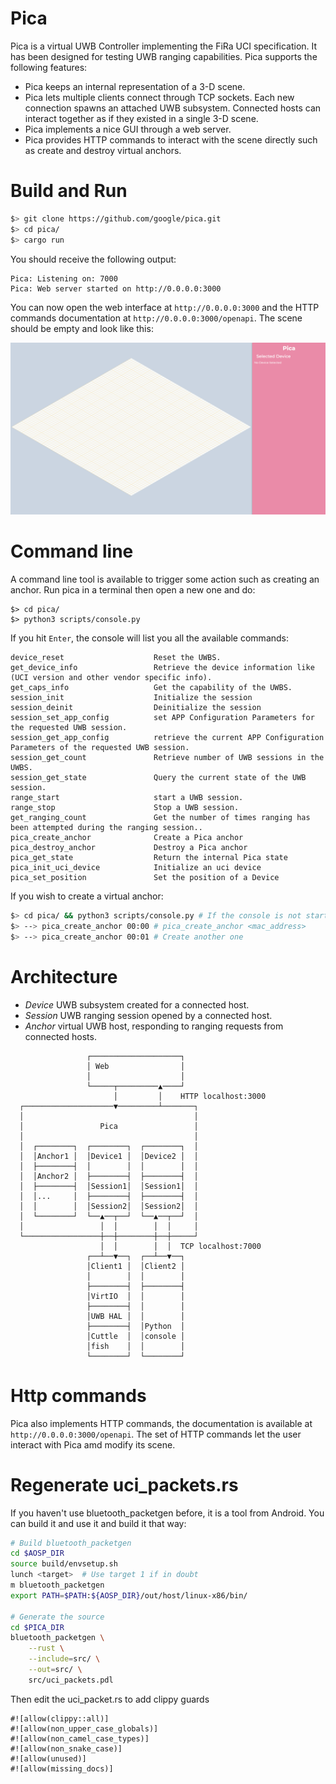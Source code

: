 # Pica

Pica is a virtual UWB Controller implementing the FiRa UCI specification.
It has been designed for testing UWB ranging capabilities.
Pica supports the following features:

- Pica keeps an internal representation of a 3-D scene.
- Pica lets multiple clients connect through TCP sockets.
  Each new connection spawns an attached UWB subsystem. Connected hosts can
  interact together as if they existed in a single 3-D scene.
- Pica implements a nice GUI through a web server.
- Pica provides HTTP commands to interact with the scene directly such as create and destroy
  virtual anchors.

# Build and Run

```bash
$> git clone https://github.com/google/pica.git
$> cd pica/
$> cargo run
```

You should receive the following output:

```
Pica: Listening on: 7000
Pica: Web server started on http://0.0.0.0:3000
```

You can now open the web interface at `http://0.0.0.0:3000` and the HTTP commands documentation
at `http://0.0.0.0:3000/openapi`. The scene should be empty and look like this:

![Pica empty scene](./res/empty_scene.png)

# Command line

A command line tool is available to trigger some action such as creating an anchor.
Run pica in a terminal then open a new one and do:
```
$> cd pica/
$> python3 scripts/console.py
```

If you hit `Enter`, the console will list you all the available commands:
```
device_reset                    Reset the UWBS.
get_device_info                 Retrieve the device information like (UCI version and other vendor specific info).
get_caps_info                   Get the capability of the UWBS.
session_init                    Initialize the session
session_deinit                  Deinitialize the session
session_set_app_config          set APP Configuration Parameters for the requested UWB session.
session_get_app_config          retrieve the current APP Configuration Parameters of the requested UWB session.
session_get_count               Retrieve number of UWB sessions in the UWBS.
session_get_state               Query the current state of the UWB session.
range_start                     start a UWB session.
range_stop                      Stop a UWB session.
get_ranging_count               Get the number of times ranging has been attempted during the ranging session..
pica_create_anchor              Create a Pica anchor
pica_destroy_anchor             Destroy a Pica anchor
pica_get_state                  Return the internal Pica state
pica_init_uci_device            Initialize an uci device
pica_set_position               Set the position of a Device
```

If you wish to create a virtual anchor:

```bash
$> cd pica/ && python3 scripts/console.py # If the console is not started yet
$> --> pica_create_anchor 00:00 # pica_create_anchor <mac_address>
$> --> pica_create_anchor 00:01 # Create another one
```
# Architecture

- *Device* UWB subsystem created for a connected host.
- *Session* UWB ranging session opened by a connected host.
- *Anchor* virtual UWB host, responding to ranging requests from
  connected hosts.

```
                 ┌────────────────────┐
                 │ Web                │
                 │                    │
                 └─────┬─────────▲────┘
                       │         │    HTTP localhost:3000
  ┌────────────────────▼─────────┴───────┐
  │                                      │
  │                 Pica                 │
  │                                      │
  │  ┌────────┐  ┌────────┐  ┌────────┐  │
  │  │Anchor1 │  │Device1 │  │Device2 │  │
  │  ├────────┤  │        │  │        │  │
  │  │Anchor2 │  ├────────┤  ├────────┤  │
  │  ├────────┤  │Session1│  │Session1│  │
  │  │...     │  ├────────┤  ├────────┤  │
  │  │        │  │Session2│  │Session2│  │
  │  └────────┘  └──▲──┬──┘  └──▲──┬──┘  │
  │                 │  │        │  │     │
  └─────────────────┼──┼────────┼──┼─────┘
                    │  │        │  │  TCP localhost:7000
                 ┌──┴──▼──┐  ┌──┴──▼──┐
                 │Client1 │  │Client2 │
                 │        │  │        │
                 ├────────┤  ├────────┤
                 │VirtIO  │  │        │
                 ├────────┤  │        │
                 │UWB HAL │  │        │
                 ├────────┤  │Python  │
                 │Cuttle  │  │console │
                 │fish    │  │        │
                 └────────┘  └────────┘
```

# Http commands

Pica also implements HTTP commands, the documentation is available at `http://0.0.0.0:3000/openapi`.
The set of HTTP commands let the user interact with Pica amd modify its scene.

# Regenerate uci_packets.rs
If you haven't use bluetooth_packetgen before, it is a tool from Android. You can build it and use it
and build it that way:
```bash
# Build bluetooth_packetgen
cd $AOSP_DIR
source build/envsetup.sh
lunch <target>  # Use target 1 if in doubt
m bluetooth_packetgen
export PATH=$PATH:${AOSP_DIR}/out/host/linux-x86/bin/

# Generate the source
cd $PICA_DIR
bluetooth_packetgen \
    --rust \
    --include=src/ \
    --out=src/ \
    src/uci_packets.pdl
```

Then edit the uci_packet.rs to add clippy guards

```
#![allow(clippy::all)]
#![allow(non_upper_case_globals)]
#![allow(non_camel_case_types)]
#![allow(non_snake_case)]
#![allow(unused)]
#![allow(missing_docs)]
```
